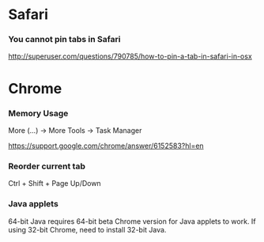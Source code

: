 # Safari

### You cannot pin tabs in Safari
http://superuser.com/questions/790785/how-to-pin-a-tab-in-safari-in-osx



# Chrome

### Memory Usage
More (...) -> More Tools -> Task Manager

https://support.google.com/chrome/answer/6152583?hl=en


### Reorder current tab
Ctrl + Shift + Page Up/Down


### Java applets
64-bit Java requires 64-bit beta Chrome version for Java applets to work. If using 32-bit Chrome, need to install 32-bit Java.
